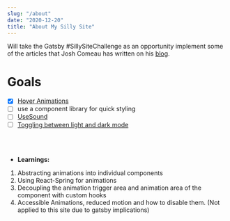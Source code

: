 ```yaml
---
slug: "/about"
date: "2020-12-20"
title: "About My Silly Site"
---
```


Will take the Gatsby #SillySiteChallenge as an opportunity implement some of the articles that Josh Comeau has written on his [blog](https://www.joshwcomeau.com).

# Goals

- [x] [Hover Animations](https://www.joshwcomeau.com/react/boop/)
- [ ] use a component library for quick styling
- [ ] [UseSound](https://www.joshwcomeau.com/react/announcing-use-sound-react-hook/)
- [ ] [Toggling between light and dark mode](https://www.joshwcomeau.com/react/dark-mode/)

<br>
<br>

- **Learnings:**
<ol>
  <li> Abstracting animations into individual components </li>
  <li> Using React-Spring for animations</li>
  <li> Decoupling the animation trigger area and animation area of the component with custom hooks </li>
  <li>Accessible Animations, reduced motion and how to disable them. (Not applied to this site due to gatsby implications) </li>
</ol>
